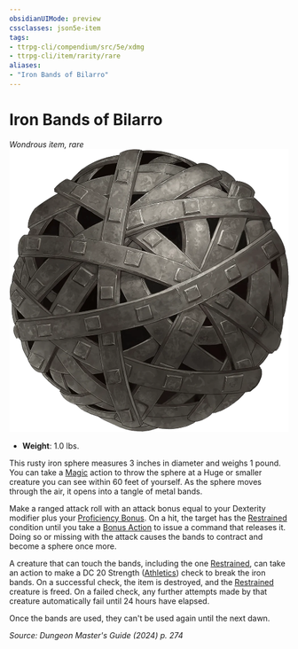```yaml
---
obsidianUIMode: preview
cssclasses: json5e-item
tags:
- ttrpg-cli/compendium/src/5e/xdmg
- ttrpg-cli/item/rarity/rare
aliases: 
- "Iron Bands of Bilarro"
---
```

# Iron Bands of Bilarro
*Wondrous item, rare*  
![](3-Mechanics/CLI/items/img/iron-bands-of-bilarro.webp#right)

- **Weight**: 1.0 lbs.

This rusty iron sphere measures 3 inches in diameter and weighs 1 pound. You can take a [Magic](3-Mechanics/CLI/rules/actions.md#Magic) action to throw the sphere at a Huge or smaller creature you can see within 60 feet of yourself. As the sphere moves through the air, it opens into a tangle of metal bands.

Make a ranged attack roll with an attack bonus equal to your Dexterity modifier plus your [Proficiency Bonus](3-Mechanics/CLI/rules/variant-rules/proficiency-xphb.md). On a hit, the target has the [Restrained](3-Mechanics/CLI/rules/conditions.md#Restrained) condition until you take a [Bonus Action](3-Mechanics/CLI/rules/variant-rules/bonus-action-xphb.md) to issue a command that releases it. Doing so or missing with the attack causes the bands to contract and become a sphere once more.

A creature that can touch the bands, including the one [Restrained](3-Mechanics/CLI/rules/conditions.md#Restrained), can take an action to make a DC 20 Strength ([Athletics](3-Mechanics/CLI/rules/skills.md#Athletics)) check to break the iron bands. On a successful check, the item is destroyed, and the [Restrained](3-Mechanics/CLI/rules/conditions.md#Restrained) creature is freed. On a failed check, any further attempts made by that creature automatically fail until 24 hours have elapsed.

Once the bands are used, they can't be used again until the next dawn.

*Source: Dungeon Master's Guide (2024) p. 274*